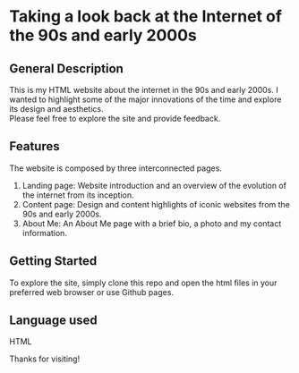 # Taking a look back at the Internet of the 90s and early 2000s

## General Description
This is my HTML website about the internet in the 90s and early 2000s. I wanted to highlight some of the major innovations of the time and explore its design and aesthetics. <br> Please feel free to explore the site and provide feedback.

## Features 

The website is composed by three interconnected pages.

1. Landing page: Website introduction and an overview of the evolution of the internet from its inception.<br> 
2. Content page: Design and content highlights of iconic websites from the 90s and early 2000s.<br>
3. About Me: An About Me page with a brief bio, a photo and my contact information.<br>

## Getting Started
To explore the site, simply clone this repo and open the html files in your preferred web browser or use Github pages.

## Language used
HTML

Thanks for visiting!